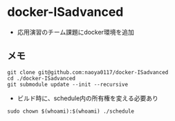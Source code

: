 # docker-ISadvanced
- 応用演習のチーム課題にdocker環境を追加
## メモ
```
git clone git@github.com:naoya0117/docker-ISadvanced
cd ./docker-ISadvanced
git submodule update --init --recursive
```


- ビルド時に、schedule内の所有権を変える必要あり
```
sudo chown $(whoami):$(whoami) ./schedule
```

